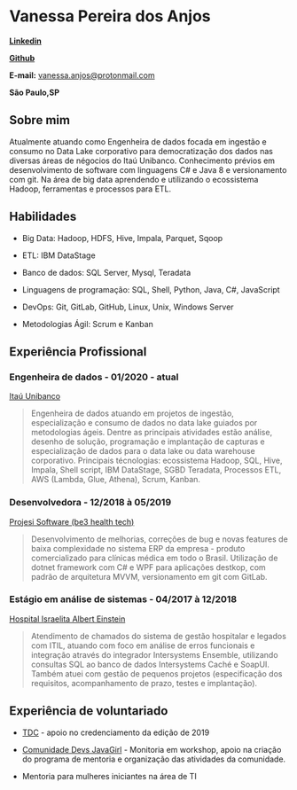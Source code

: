 # Vanessa Pereira dos Anjos

**[Linkedin](https://www.linkedin.com/in/vanessa-p-anjos/)**

**[Github](https://github.com/vssaAnjos)**

**E-mail:** vanessa.anjos@protonmail.com

**São Paulo,SP**

## Sobre mim
Atualmente atuando como Engenheira de dados focada em ingestão e consumo no Data Lake corporativo para democratização dos dados nas diversas áreas de négocios do Itaú Unibanco.
Conhecimento prévios em desenvolvimento de software com linguagens C# e Java 8 e versionamento com git. Na área de big data aprendendo e utilizando o ecossistema Hadoop, ferramentas e processos para ETL.


## Habilidades

* Big Data: Hadoop, HDFS, Hive, Impala, Parquet, Sqoop

* ETL: IBM DataStage

* Banco de dados: SQL Server, Mysql, Teradata

* Linguagens de programação: SQL, Shell, Python, Java, C#, JavaScript

* DevOps: Git, GitLab, GitHub, Linux, Unix, Windows Server

* Metodologias Ágil: Scrum e Kanban


## Experiência Profissional

### Engenheira de dados - 01/2020 - atual
[Itaú Unibanco](https://www.itau.com.br/sobre/quem-somos/)
> Engenheira de dados atuando em projetos de ingestão, especialização e consumo de dados no data lake guiados por metodologias ágeis. Dentre as principais atividades estão análise, desenho de solução, programação e implantação de capturas e especialização de dados para o data lake ou data warehouse corporativo. 
Principais técnologias: ecossistema Hadoop, SQL, Hive, Impala, Shell script, IBM DataStage, SGBD Teradata, Processos ETL, AWS (Lambda, Glue, Athena), Scrum, Kanban.

### Desenvolvedora - 12/2018 à 05/2019
[Projesi Software (be3 health tech)](https://www.projesi.com.br/)
> Desenvolvimento de melhorias, correções de bug e novas features de baixa complexidade no sistema ERP da empresa - produto comercializado para clínicas médica em todo o Brasil. Utilização de dotnet framework com C# e WPF para aplicações destkop, com padrão de arquitetura MVVM, versionamento em git com GitLab.

### Estágio em análise de sistemas - 04/2017 à 12/2018
[Hospital Israelita Albert Einstein](https://www.einstein.br/Pages/Home.aspx)
> Atendimento de chamados do sistema de gestão hospitalar e legados com ITIL, atuando com foco em análise de erros funcionais e integração através do integrador Intersystems Ensemble, utilizando consultas SQL ao banco de dados Intersystems Caché e SoapUI. Também atuei com gestão de pequenos projetos (especificação dos requisitos, acompanhamento de prazo, testes e implantação).

## Experiência de voluntariado
* [TDC](https://thedevconf.com/pt) - apoio no credenciamento da edição de 2019 

* [Comunidade Devs JavaGirl](https://www.meetup.com/pt-BR/Devs-Java-Girl/) - Monitoria em workshop, apoio na criação do programa de mentoria e organização das atividades da comunidade.   

* Mentoria para mulheres iniciantes na área de TI
